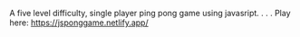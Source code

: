A five level difficulty, single player ping pong game using javasript.
.
.
.
Play here: https://jsponggame.netlify.app/
